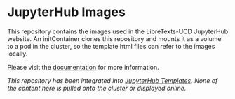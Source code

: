 # JupyterHub Images
This repository contains the images used in the LibreTexts-UCD JupyterHub website.
An initContainer clones this repository and mounts it as a volume to a pod
in the cluster, so the template html files can refer to the images locally.

Please visit the [documentation](https://github.com/LibreTexts/metalc/blob/master/docs/Bare-Metal/baremetal.md#editing-custom-html-pages)
for more information.

*This repository has been integrated into [JupyterHub Templates](https://github.com/LibreTexts/jupyterhub-templates).
 None of the content here is pulled onto the cluster or displayed online.*
